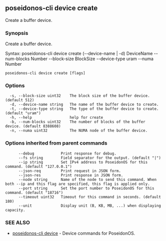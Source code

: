 ## poseidonos-cli device create

Create a buffer device.

### Synopsis


Create a buffer device.

Syntax:
	poseidonos-cli device create (--device-name | -d) DeviceName --num-blocks Number --block-size BlockSize --device-type uram --numa Number
          

```
poseidonos-cli device create [flags]
```

### Options

```
  -s, --block-size uint32    The block size of the buffer device. (default 512)
  -d, --device-name string   The name of the buffer device to create.
  -t, --device-type string   The type of the buffer device to create. (default "uram")
  -h, --help                 help for create
  -b, --num-blocks uint32    The number of blocks of the buffer device. (default 8388608)
  -n, --numa uint32          The NUMA node of the buffer device.
```

### Options inherited from parent commands

```
      --debug            Print response for debug.
      --fs string        Field separator for the output. (default "|")
      --ip string        Set IPv4 address to PoseidonOS for this command. (default "127.0.0.1")
      --json-req         Print request in JSON form.
      --json-res         Print response in JSON form.
      --node string      Name of the node to send this command. When both --ip and this flag are specified, this flag is applied only.
      --port string      Set the port number to PoseidonOS for this command. (default "18716")
      --timeout uint32   Timeout for this command in seconds. (default 180)
      --unit             Display unit (B, KB, MB, ...) when displaying capacity.
```

### SEE ALSO

* [poseidonos-cli device](poseidonos-cli_device.md)	 - Device commands for PoseidonOS.

